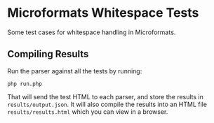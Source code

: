 Microformats Whitespace Tests
=============================

Some test cases for whitespace handling in Microformats.

Compiling Results
-----------------

Run the parser against all the tests by running:

```
php run.php
```

That will send the test HTML to each parser, and store the results in `results/output.json`. It will also compile the results into an HTML file `results/results.html` which you can view in a browser.
